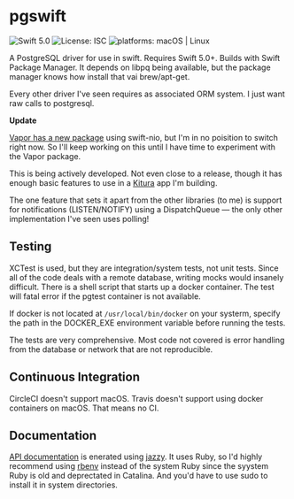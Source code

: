 # pgswift

![Swift 5.0](https://img.shields.io/badge/Swift-5.0-orange)  ![License: ISC](https://img.shields.io/github/license/mlilback/pgswift) ![platforms: macOS  | Linux](https://img.shields.io/badge/platform-macOS%20%7C%20Linux-lightgrey) 

A PostgreSQL driver for use in swift. Requires Swift 5.0+. Builds with Swift Package Manager. It depends on libpq being available, but the package manager knows how install that vai brew/apt-get. 

Every other driver I've seen requires as associated ORM system. I just want raw calls to postgresql.

**Update**

[Vapor has a new package](https://github.com/vapor/postgres-nio) using swift-nio, but I'm in no poisition to switch right now. So I'll keep working on this until I have time to experiment with the Vapor package.

This is being actively developed. Not even close to a release, though it has enough basic features to use in a [Kitura](https://kitura.io/) app I'm building.

The one feature that sets it apart from the other libraries (to me) is support for notifications (LISTEN/NOTIFY) using a DispatchQueue &mdash; the only other implementation I've seen uses polling!

## Testing

XCTest is used, but they are integration/system tests, not unit tests. Since all of the code deals with a remote database, writing mocks would insanely difficult. There is a shell script that starts up a docker container. The test will fatal error if the pgtest container is not available.

If docker is not located at  `/usr/local/bin/docker`  on your systerm, specify the path in the DOCKER_EXE environment variable before running the tests. 

The tests are very comprehensive. Most code not covered is error handling from the database or network that are not reproducible. 

## Continuous Integration

CircleCI doesn't support macOS. Travis doesn't support using docker containers on macOS. That means no CI.

## Documentation

[API documentation](https://mlilback.github.io/pgswift) is enerated using [jazzy](https://github.com/realm/jazzy). It uses Ruby, so I'd highly recommend using [rbenv](https://github.com/rbenv/rbenv) instead of the system Ruby since the syystem Ruby is old and deprectated in Catalina.  And you'd have to use sudo to install it in system directories.

